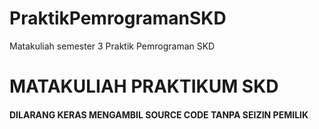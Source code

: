 # PraktikPemrogramanSKD
Matakuliah semester 3 Praktik Pemrograman SKD
<H1>MATAKULIAH PRAKTIKUM SKD</H1>
<H4>DILARANG KERAS MENGAMBIL SOURCE CODE TANPA SEIZIN PEMILIK</H4>
